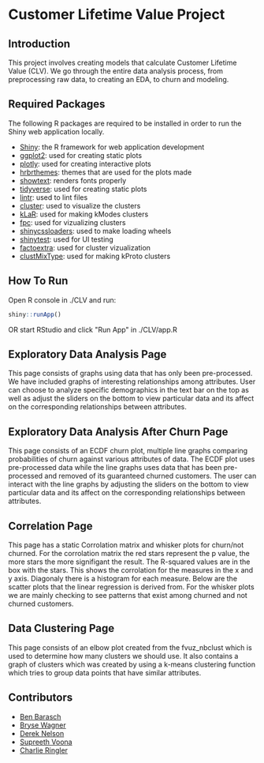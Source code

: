# Customer Lifetime Value Project

## Introduction

This project involves creating models that calculate Customer Lifetime Value (CLV). We go through the entire data analysis process, from preprocessing raw data, to creating an EDA, to churn and modeling.

## Required Packages

The following R packages are required to be installed in order to run the Shiny web application locally.

- [Shiny](https://shiny.rstudio.com/): the R framework for web application development
- [ggplot2](https://ggplot2.tidyverse.org/): used for creating static plots
- [plotly](https://plotly.com/r/): used for creating interactive plots
- [hrbrthemes](https://github.com/hrbrmstr/hrbrthemes): themes that are used for the plots made
- [showtext](https://cran.rstudio.com/web/packages/showtext/vignettes/introduction.html): renders fonts properly
- [tidyverse](https://tidyverse.org/): used for creating static plots
- [lintr](https://cran.r-project.org/web/packages/lintr/readme/README.html): used to lint files
- [cluster](https://cran.r-project.org/web/packages/cluster/cluster.pdf): used to visualize the clusters
- [kLaR](https://cran.r-project.org/web/packages/klaR/index.html): used for making kModes clusters
- [fpc](https://cran.r-project.org/web/packages/fpc/index.html): used for vizualizing clusters
- [shinycssloaders](https://cran.r-project.org/web/packages/shinycssloaders/shinycssloaders.pdf): used to make loading wheels
- [shinytest](https://rstudio.github.io/shinytest/index.html): used for UI testing
- [factoextra](https://cran.r-project.org/web/packages/factoextra/index.html): used for cluster vizualization
- [clustMixType](https://cran.r-project.org/web/packages/clustMixType/clustMixType.pdf): used for making kProto clusters

## How To Run

Open R console in ./CLV and run:

```R
shiny::runApp()
```

OR start RStudio and click "Run App" in ./CLV/app.R

## Exploratory Data Analysis Page

This page consists of graphs using data that has only been pre-processed. We have included graphs of interesting relationships among attributes. User can choose to analyze specific demographics in the text bar on the top as well as adjust the sliders on the bottom to view particular data and its affect on the corresponding relationships between attributes. 

## Exploratory Data Analysis After Churn Page

This page consists of an ECDF churn plot, multiple line graphs comparing probabilities of churn against various attributes of data. The ECDF plot uses pre-processed data while the line graphs uses data that has been pre-processed and removed of its guaranteed churned customers. The user can interact with the line graphs by adjusting the sliders on the bottom to view particular data and its affect on the corresponding relationships between attributes.

## Correlation Page

This page has a static Corrolation matrix and whisker plots for churn/not churned. For the corrolation matrix the red stars represent the p value, the more stars the more signifigant the result. The R-squared values are in the box with the stars. This shows the corrolation for the measures in the x and y axis. Diagonaly there is a histogram for each measure. Below are the scatter plots that the linear regression is derived from. For the whisker plots we are mainly checking to see patterns that exist among churned and not churned customers.

## Data Clustering Page

This page consists of an elbow plot created from the fvuz_nbclust which is used to determine how many clusters we should use. It also contains a graph of clusters which was created by using a k-means clustering function which tries to group data points that have similar attributes. 

## Contributors

- [Ben Barasch](https://github.com/orgs/CSE5915-Team/people/bbarasch)
- [Bryse Wagner](https://github.com/orgs/CSE5915-Team/people/bryse1225)
- [Derek Nelson](https://github.com/orgs/CSE5915-Team/people/Megaden44)
- [Supreeth Voona](https://github.com/orgs/CSE5915-Team/people/supreethvoona)
- [Charlie Ringler](https://github.com/orgs/CSE5915-Team/people/Pike1z)
